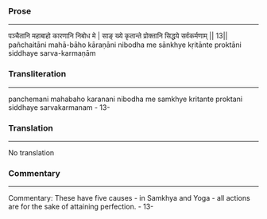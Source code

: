 ### Prose 
 --- 
पञ्चैतानि महाबाहो कारणानि निबोध मे |
साङ् ख्ये कृतान्ते प्रोक्तानि सिद्धये सर्वकर्मणाम् || 13||
pañchaitāni mahā-bāho kāraṇāni nibodha me
sānkhye kṛitānte proktāni siddhaye sarva-karmaṇām

### Transliteration 
 --- 
panchemani mahabaho karanani nibodha me samkhye kritante proktani siddhaye sarvakarmanam - 13-

### Translation 
 --- 
No translation

### Commentary 
 --- 
Commentary: These have five causes - in Samkhya and Yoga - all actions are for the sake of attaining perfection. - 13-